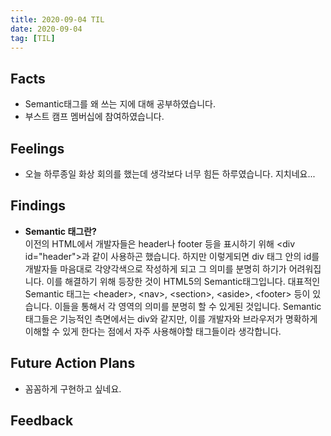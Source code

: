 ```yaml
---
title: 2020-09-04 TIL
date: 2020-09-04
tag: [TIL]
---
```


## Facts

- Semantic태그를 왜 쓰는 지에 대해 공부하였습니다.
- 부스트 캠프 멤버십에 참여하였습니다.

## Feelings

- 오늘 하루종일 화상 회의를 했는데 생각보다 너무 힘든 하루였습니다. 지치네요...

## Findings

- **Semantic 태그란?**  
  이전의 HTML에서 개발자들은 header나 footer 등을 표시하기 위해 \<div id="header"\>과 같이 사용하곤 했습니다. 하지만 이렇게되면 div 태그 안의 id를 개발자들 마음대로 각양각색으로 작성하게 되고 그 의미를 분명히 하기가 어려워집니다. 이를 해결하기 위해 등장한 것이 HTML5의 Semantic태그입니다. 대표적인 Semantic 태그는 \<header\>, \<nav\>, \<section\>, \<aside\>, \<footer\> 등이 있습니다. 이들을 통해서 각 영역의 의미를 분명히 할 수 있게된 것입니다. Semantic 태그들은 기능적인 측면에서는 div와 같지만, 이를 개발자와 브라우저가 명확하게 이해할 수 있게 한다는 점에서 자주 사용해야할 태그들이라 생각합니다.

## Future Action Plans

- 꼼꼼하게 구현하고 싶네요.

## Feedback
